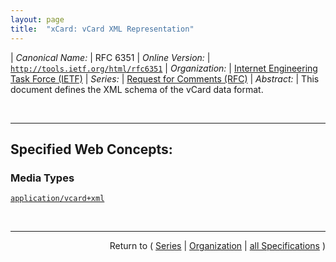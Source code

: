 ```yaml
---
layout: page
title:  "xCard: vCard XML Representation"
---
```


| *Canonical Name:* | RFC 6351
| *Online Version:* | [`http://tools.ietf.org/html/rfc6351`](http://tools.ietf.org/html/rfc6351)
| *Organization:* | [Internet Engineering Task Force (IETF)](..  "List of specification series by this organization")
| *Series:* | [Request for Comments (RFC)](.  "List of specifications in this series")
| *Abstract:* | This document defines the XML schema of the vCard data format.

<br/>
<hr/>

## Specified Web Concepts:

### Media Types

[`application/vcard+xml`](/concepts/media-type/application/vcard+xml "The MIME media type for use with vCard-in-XML data.")



<br/>
<hr/>

<p style="text-align: right">Return to ( <a href="./">Series</a> | <a href="../">Organization</a> | <a href="../../">all Specifications</a> )</p>